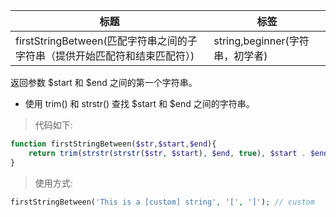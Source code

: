| 标题                                                                       | 标签                            |
| -------------------------------------------------------------------------- | ------------------------------- |
| firstStringBetween(匹配字符串之间的子字符串（提供开始匹配符和结束匹配符）) | string,beginner(字符串，初学者) |

返回参数 $start 和 $end 之间的第一个字符串。

- 使用 trim() 和 strstr() 查找 $start 和 $end 之间的字符串。

> 代码如下:

```php
function firstStringBetween($str,$start,$end){
    return trim(strstr(strstr($str, $start), $end, true), $start . $end);
}
```

> 使用方式:

```php
firstStringBetween('This is a [custom] string', '[', ']'); // custom
```
